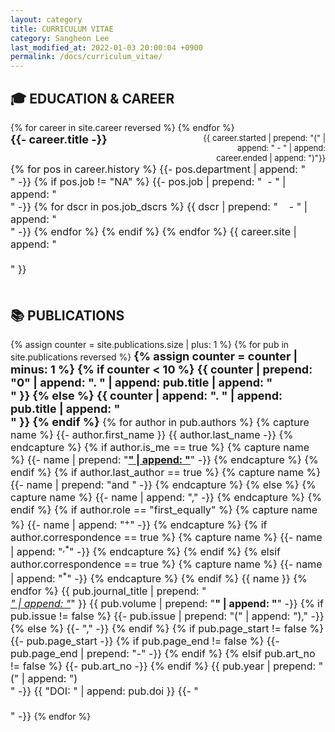 ```yaml
---
layout: category
title: CURRICULUM VITAE
category: Sangheon Lee
last_modified_at: 2022-01-03 20:00:04 +0900
permalink: /docs/curriculum_vitae/
---
```


<h2> 🎓 EDUCATION & CAREER </h2>
<div style = "float: left; margin-bottom: 50px">
  {% for career in site.career reversed %}
      <div style = "width: 60%; float: left"><font size = 4><b> {{- career.title -}} </b></font></div>
      <div style = "text-align: right; width: 40%; float: right">
        <font size = 2> {{ career.started | prepend: "(" | append: " - " | append: career.ended | append: ")"}} </font>
      </div>
      <div style = "float: left">
        <font size = 3>
          {% for pos in career.history %}
            {{- pos.department | append: "<br>" -}}
            {% if pos.job != "NA" %}
              {{- pos.job | prepend: "&nbsp;&nbsp;- " | append: "<br>" -}}
              {% for dscr in pos.job_dscrs %}
                {{ dscr | prepend: "&nbsp;&nbsp;&nbsp;&nbsp;- " | append: "<br>" -}}
              {% endfor %}
            {% endif %}
          {% endfor %}
          {{ career.site | append: "<br><br>" }}
        </font>
      </div>
  {% endfor %}
</div>
<h2> 📚 PUBLICATIONS </h2>
<div style = "float: left">
  {% assign counter = site.publications.size | plus: 1 %}
  {% for pub in site.publications reversed %}
      <font size = 4><b>
        {% assign counter = counter | minus: 1 %}
        {% if counter < 10 %}
          {{ counter | prepend: "0" | append: ". " | append: pub.title | append: "<br>" }}
        {% else %}
          {{ counter | append: ". " | append: pub.title | append: "<br>" }}
        {% endif %}
      </b></font>
      <font size = 3>
        {% for author in pub.authors %}
          {% capture name %} {{- author.first_name }} {{ author.last_name -}} {% endcapture %}
          {% if author.is_me == true %}
            {% capture name %} {{- name | prepend: "<b><u>" | append: "</u></b>" -}} {% endcapture %}
          {% endif %}
          {% if author.last_author == true %}
            {% capture name %} {{- name | prepend: "and " -}} {% endcapture %}
          {% else %}
            {% capture name %} {{- name | append: "," -}} {% endcapture %}
          {% endif %}
          {% if author.role == "first_equally" %}
            {% capture name %} {{- name | append: "<sup>+</sup>" -}} {% endcapture %}
            {% if author.correspondence == true %}
              {% capture name %} {{- name | append: "<sup>,*</sup>" -}} {% endcapture %}
            {% endif %}
          {% elsif author.correspondence == true %}
            {% capture name %} {{- name | append: "<sup>*</sup>" -}} {% endcapture %}
          {% endif %}
          {{ name }}
        {% endfor %}
        {{ pub.journal_title | prepend: "<br><i><u>" | append: "</u></i>" }}
        {{ pub.volume | prepend: "<b>" | append: "</b>" -}}
        {% if pub.issue != false %}
          {{- pub.issue | prepend: "(" | append: ")," -}}
        {% else %}
          {{- "," -}}
        {% endif %}
        {% if pub.page_start != false %}
          {{- pub.page_start -}}
          {% if pub.page_end != false %}
            {{- pub.page_end | prepend: "-" -}}
          {% endif %}
        {% elsif pub.art_no != false %}
          {{- pub.art_no -}}
        {% endif %}
        {{ pub.year | prepend: "(" | append: ")<br>" -}}
        {{ "DOI: " | append: pub.doi }}
        {{- "<br><br>" -}}
      </font>
  {% endfor %}
</div>
